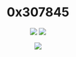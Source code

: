 <h1 align="center">0x307845</h1>

<p align="center">

<img src="https://img.shields.io/badge/Discord-Click Here-informational?link=https://discord.com&link=https://discord.gg/DDtDRU7" >

<img src="https://img.shields.io/badge/Languages-JS%20%2F%20CSS%20%2F%20HTML%20%2F%20PY-informational" >

</p>

<p align="center">
<img src="https://github-readme-stats.vercel.app/api?username=0x307845&show_icons=true&theme=tokyonight" >
</p>

